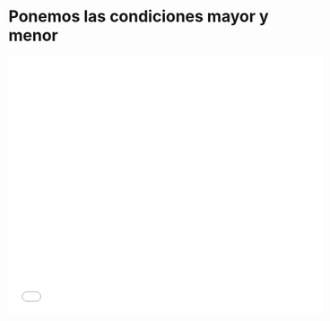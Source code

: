 
# Ponemos las condiciones mayor y menor

<iframe width="560" height="461" src="//www.youtube.com/embed/EuY9rcZ7JA8" frameborder="0"></iframe>


